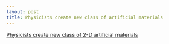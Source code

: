 ```yaml
---
layout: post
title: Physicists create new class of artificial materials
---
```


[
Physicists create new class of 2-D artificial materials](http://www.infosurhoy.com/cocoon/saii/xhtml/en_GB/science/physicists-create-new-class-of-2-d-artificial-materials/)

